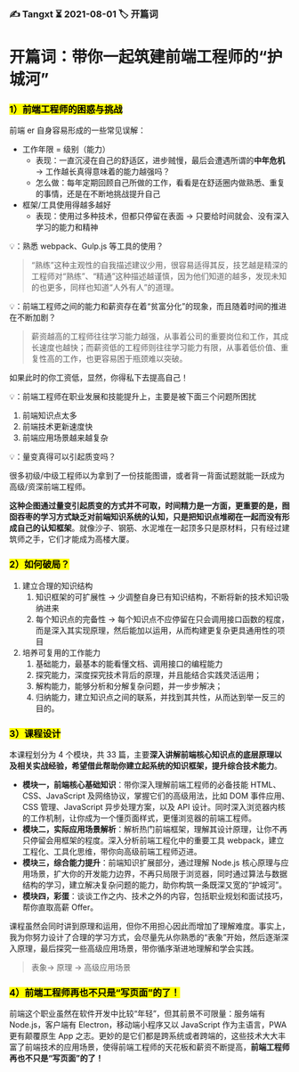 ### ✍️ Tangxt ⏳ 2021-08-01 🏷️ 开篇词

# 开篇词：带你一起筑建前端工程师的“护城河”

### <mark>1）前端工程师的困惑与挑战</mark>

前端 er 自身容易形成的一些常见误解：

- 工作年限 = 级别（能力）
  - 表现：一直沉浸在自己的舒适区，进步贼慢，最后会遭遇所谓的**中年危机** -> 工作越长真得意味着的能力越强吗？
  - 怎么做：每年定期回顾自己所做的工作，看看是在舒适圈内做熟悉、重复的事情，还是在不断地挑战提升自己
- 框架/工具使用得越多越好
  - 表现：使用过多种技术，但都只停留在表面 -> 只要给时间就会、没有深入学习的能力和精神

💡：熟悉 webpack、Gulp.js 等工具的使用？

> “熟练”这种主观性的自我描述建议少用，很容易适得其反，技艺越是精深的工程师对“熟练”、“精通”这种描述越谨慎，因为他们知道的越多，发现未知的也更多，同样也知道“人外有人”的道理。

💡：前端工程师之间的能力和薪资存在着“贫富分化”的现象，而且随着时间的推进在不断加剧？

> 薪资越高的工程师往往学习能力越强，从事着公司的重要岗位和工作，其成长速度也越快；而薪资低的工程师则往往学习能力有限，从事着低价值、重复性高的工作，也更容易困于瓶颈难以突破。

如果此时的你工资低，显然，你得私下去提高自己！

💡：前端工程师在职业发展和技能提升上，主要是被下面三个问题所困扰

1. 前端知识点太多
2. 前端技术更新速度快
3. 前端应用场景越来越复杂

💡：量变真得可以引起质变吗？

很多初级/中级工程师以为拿到了一份技能图谱，或者背一背面试题就能一跃成为高级/资深前端工程师。

**这种企图通过量变引起质变的方式并不可取，时间精力是一方面，更重要的是，囫囵吞枣的学习方式缺乏对前端知识系统的认知，只是把知识点堆砌在一起而没有形成自己的认知框架**。就像沙子、钢筋、水泥堆在一起顶多只是原材料，只有经过建筑师之手，它们才能成为高楼大厦。

### <mark>2）如何破局？</mark>

1. 建立合理的知识结构
   1. 知识框架的可扩展性 -> 少调整自身已有知识结构，不断将新的技术知识吸纳进来
   2. 每个知识点的完备性 -> 每个知识点不应停留在只会调用接口函数的程度，而是深入其实现原理，然后能加以运用，从而构建更复杂更具通用性的项目
2. 培养可复用的工作能力
   1. 基础能力，最基本的能看懂文档、调用接口的编程能力
   2. 探究能力，深度探究技术背后的原理，并且能结合实践灵活运用；
   3. 解构能力，能够分析和分解复杂问题，并一步步解决；
   4. 归纳能力，建立知识点之间的联系，并找到其共性，从而达到举一反三的目的。

### <mark>3）课程设计</mark>

本课程划分为 4 个模块，共 33 篇，主要**深入讲解前端核心知识点的底层原理以及相关实战经验，希望借此帮助你建立起系统的知识框架，提升综合技术能力**。

- **模块一，前端核心基础知识**：带你深入理解前端工程师的必备技能 HTML、CSS、JavaScript 及网络协议，掌握它们的高级用法，比如 DOM 事件应用、CSS 管理、JavaScript 异步处理方案，以及 API 设计。同时深入浏览器内核的工作机制，让你成为一个懂页面样式，更懂浏览器的前端工程师。
- **模块二，实际应用场景解析**：解析热门前端框架，理解其设计原理，让你不再只停留会用框架的程度。深入分析前端工程化中的重要工具 webpack，建立工程化、工具化思维，带你向高级前端工程师迈进。
- **模块三，综合能力提升**：前端知识扩展部分，通过理解 Node.js 核心原理与应用场景，扩大你的开发能力边界，不再只局限于浏览器，同时通过算法与数据结构的学习，建立解决复杂问题的能力，助你构筑一条既深又宽的“护城河”。
- **模块四，彩蛋**：谈谈工作之内、技术之外的内容，包括职业规划和面试技巧，帮你直取高薪 Offer。

课程虽然会同时讲到原理和运用，但你不用担心因此而增加了理解难度。事实上，我为你努力设计了合理的学习方式，会尽量先从你熟悉的“表象”开始，然后逐渐深入原理，最后探究一些高级应用场景，带你循序渐进地理解和学会实践。

> 表象-> 原理 -> 高级应用场景

### <mark>4）前端工程师再也不只是“写页面”的了！</mark>

前端这个职业虽然在软件开发中比较“年轻”，但其前景不可限量：服务端有 Node.js，客户端有 Electron，移动端小程序又以 JavaScript 作为主语言，PWA 更有颠覆原生 App 之志。更妙的是它们都是跨系统或者跨端的，这些技术大大丰富了前端技术的应用场景，使得前端工程师的天花板和薪资不断提高，**前端工程师再也不只是“写页面”的了！**